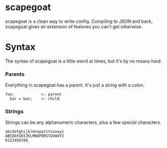 # scapegoat
scapegoat is a clean way to write config. Compiling to JSON and back, scapegoat gives an extension of features you can't get otherwise.
# Syntax
The syntax of scapegoat is a little weird at times, but it's by no means hard.
### Parents
Everything in scapegoat has a parent. It's just a string with a colon.
```
foo:            <- parent
  bar = baz;    <- child
```
### Strings
Strings can be any alphanumeric characters, plus a few special characters.
```
abcdefghijklmnopqrstuvwxyz
ABCDEFGHIJKLMNOPQRSTUVWXYZ
0123456789_
```
